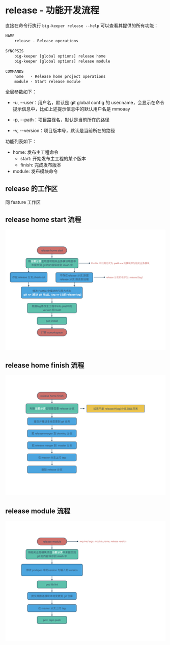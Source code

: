 # release - 功能开发流程

直接在命令行执行 `big-keeper release --help` 可以查看其提供的所有功能：
```
NAME
    release - Release operations

SYNOPSIS
    big-keeper [global options] release home
    big-keeper [global options] release module

COMMANDS
    home   - Release home project operations
    module - Start release module
```
全局参数如下：

- -u, --user：用户名，默认是 git global config 的 user.name，会显示在命令提示信息中，比如上述提示信息中的默认用户名是 mmoaay

- -p, --path：项目路径名，默认是当前所在的路径

- -v, --version：项目版本号，默认是当前所在的路径

功能列表如下：

- home: 发布主工程命令
    - start: 开始发布主工程的某个版本
    - finish: 完成发布版本
- module: 发布模块命令

## release 的工作区
  同 feature 工作区

## release home start 流程
![](../../resources/readme/big-keeper-readme.008.jpeg)
## release home finish 流程
![](../../resources/readme/big-keeper-readme.009.jpeg)
## release module 流程
![](../../resources/readme/big-keeper-readme.010.jpeg)

